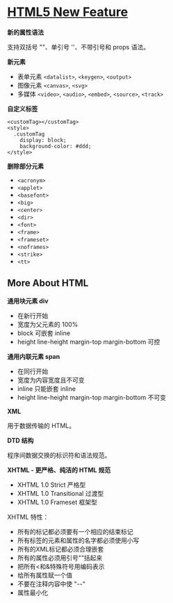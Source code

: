 # [HTML5 New Feature](https://www.w3school.com.cn/html/html5_intro.asp)

**新的属性语法**

支持双括号 ""、单引号 ''、不带引号和 props 语法。

**新元素**

- 表单元素 `<datalist>`, `<keygen>`, `<output>`
- 图像元素 `<canvas>`, `<svg>`
- 多媒体 `<video>`, `<audio>`, `<embed>`, `<source>`, `<track>`

**自定义标签**

```
<customTag></customTag>
<style>
  .customTag
    display: block;
    background-color: #ddd;
</style>
```

**删除部分元素**

- `<acronym>`
- `<applet>`
- `<basefont>`
- `<big>`
- `<center>`
- `<dir>`
- `<font>`
- `<frame>`
- `<frameset>`
- `<noframes>`
- `<strike>`
- `<tt>`

## More About HTML

**通用块元素 div**

- 在新行开始
- 宽度为父元素的 100%
- block 可嵌套 inline
- height line-height margin-top margin-bottom 可控

**通用内联元素 span**

- 在同行开始
- 宽度为内容宽度且不可变
- inline 只能嵌套 inline
- height line-height margin-top margin-bottom 不可变

**XML**

用于数据传输的 HTML。

**DTD 结构**

程序间数据交换的标识符和语法规范。

**XHTML - 更严格、纯洁的 HTML 规范**

- XHTML 1.0 Strict 严格型
- XHTML 1.0 Transitional 过渡型
- XHTML 1.0 Frameset 框架型

XHTML 特性：

- 所有的标记都必须要有一个相应的结束标记
- 所有标签的元素和属性的名字都必须使用小写
- 所有的XML标记都必须合理嵌套
- 所有的属性必须用引号""括起来
- 把所有<和&特殊符号用编码表示
- 给所有属性赋一个值
- 不要在注释内容中使 "--"
- 属性最小化
